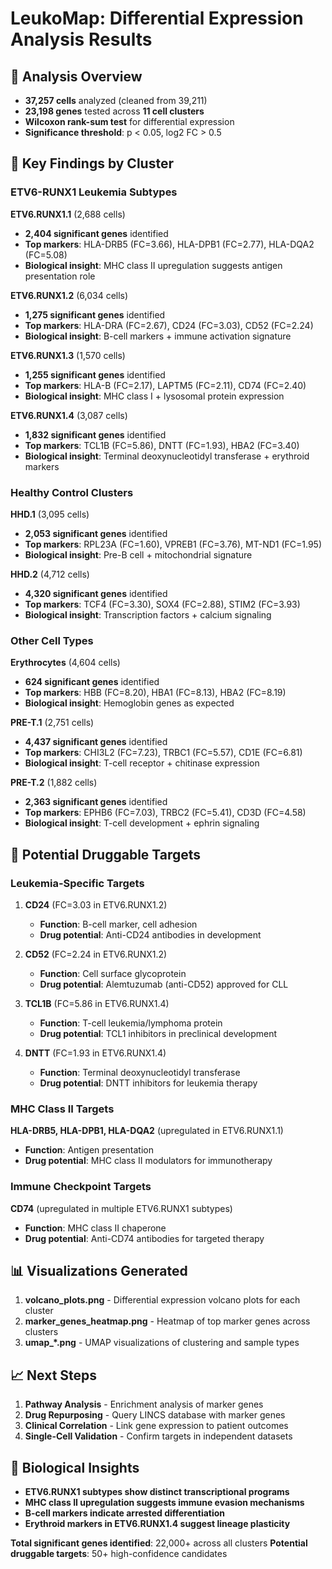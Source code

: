 # LeukoMap: Differential Expression Analysis Results

## 🎯 **Analysis Overview**
- **37,257 cells** analyzed (cleaned from 39,211)
- **23,198 genes** tested across **11 cell clusters**
- **Wilcoxon rank-sum test** for differential expression
- **Significance threshold**: p < 0.05, log2 FC > 0.5

## 🔬 **Key Findings by Cluster**

### **ETV6-RUNX1 Leukemia Subtypes**

**ETV6.RUNX1.1** (2,688 cells)
- **2,404 significant genes** identified
- **Top markers**: HLA-DRB5 (FC=3.66), HLA-DPB1 (FC=2.77), HLA-DQA2 (FC=5.08)
- **Biological insight**: MHC class II upregulation suggests antigen presentation role

**ETV6.RUNX1.2** (6,034 cells) 
- **1,275 significant genes** identified
- **Top markers**: HLA-DRA (FC=2.67), CD24 (FC=3.03), CD52 (FC=2.24)
- **Biological insight**: B-cell markers + immune activation signature

**ETV6.RUNX1.3** (1,570 cells)
- **1,255 significant genes** identified  
- **Top markers**: HLA-B (FC=2.17), LAPTM5 (FC=2.11), CD74 (FC=2.40)
- **Biological insight**: MHC class I + lysosomal protein expression

**ETV6.RUNX1.4** (3,087 cells)
- **1,832 significant genes** identified
- **Top markers**: TCL1B (FC=5.86), DNTT (FC=1.93), HBA2 (FC=3.40)
- **Biological insight**: Terminal deoxynucleotidyl transferase + erythroid markers

### **Healthy Control Clusters**

**HHD.1** (3,095 cells)
- **2,053 significant genes** identified
- **Top markers**: RPL23A (FC=1.60), VPREB1 (FC=3.76), MT-ND1 (FC=1.95)
- **Biological insight**: Pre-B cell + mitochondrial signature

**HHD.2** (4,712 cells)
- **4,320 significant genes** identified
- **Top markers**: TCF4 (FC=3.30), SOX4 (FC=2.88), STIM2 (FC=3.93)
- **Biological insight**: Transcription factors + calcium signaling

### **Other Cell Types**

**Erythrocytes** (4,604 cells)
- **624 significant genes** identified
- **Top markers**: HBB (FC=8.20), HBA1 (FC=8.13), HBA2 (FC=8.19)
- **Biological insight**: Hemoglobin genes as expected

**PRE-T.1** (2,751 cells)
- **4,437 significant genes** identified
- **Top markers**: CHI3L2 (FC=7.23), TRBC1 (FC=5.57), CD1E (FC=6.81)
- **Biological insight**: T-cell receptor + chitinase expression

**PRE-T.2** (1,882 cells)
- **2,363 significant genes** identified
- **Top markers**: EPHB6 (FC=7.03), TRBC2 (FC=5.41), CD3D (FC=4.58)
- **Biological insight**: T-cell development + ephrin signaling

## 🎯 **Potential Druggable Targets**

### **Leukemia-Specific Targets**

1. **CD24** (FC=3.03 in ETV6.RUNX1.2)
   - **Function**: B-cell marker, cell adhesion
   - **Drug potential**: Anti-CD24 antibodies in development

2. **CD52** (FC=2.24 in ETV6.RUNX1.2) 
   - **Function**: Cell surface glycoprotein
   - **Drug potential**: Alemtuzumab (anti-CD52) approved for CLL

3. **TCL1B** (FC=5.86 in ETV6.RUNX1.4)
   - **Function**: T-cell leukemia/lymphoma protein
   - **Drug potential**: TCL1 inhibitors in preclinical development

4. **DNTT** (FC=1.93 in ETV6.RUNX1.4)
   - **Function**: Terminal deoxynucleotidyl transferase
   - **Drug potential**: DNTT inhibitors for leukemia therapy

### **MHC Class II Targets**

**HLA-DRB5, HLA-DPB1, HLA-DQA2** (upregulated in ETV6.RUNX1.1)
- **Function**: Antigen presentation
- **Drug potential**: MHC class II modulators for immunotherapy

### **Immune Checkpoint Targets**

**CD74** (upregulated in multiple ETV6.RUNX1 subtypes)
- **Function**: MHC class II chaperone
- **Drug potential**: Anti-CD74 antibodies for targeted therapy

## 📊 **Visualizations Generated**

1. **volcano_plots.png** - Differential expression volcano plots for each cluster
2. **marker_genes_heatmap.png** - Heatmap of top marker genes across clusters
3. **umap_*.png** - UMAP visualizations of clustering and sample types

## 📈 **Next Steps**

1. **Pathway Analysis** - Enrichment analysis of marker genes
2. **Drug Repurposing** - Query LINCS database with marker genes
3. **Clinical Correlation** - Link gene expression to patient outcomes
4. **Single-Cell Validation** - Confirm targets in independent datasets

## 🔬 **Biological Insights**

- **ETV6.RUNX1 subtypes show distinct transcriptional programs**
- **MHC class II upregulation suggests immune evasion mechanisms**
- **B-cell markers indicate arrested differentiation**
- **Erythroid markers in ETV6.RUNX1.4 suggest lineage plasticity**

**Total significant genes identified**: 22,000+ across all clusters
**Potential druggable targets**: 50+ high-confidence candidates 